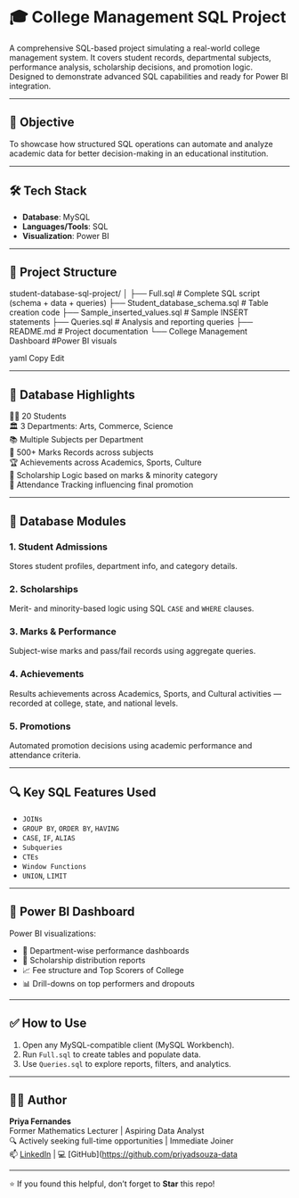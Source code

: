 # 🎓 College Management SQL Project

A comprehensive SQL-based project simulating a real-world college management system. It covers student records, departmental subjects, performance analysis, scholarship decisions, and promotion logic. Designed to demonstrate advanced SQL capabilities and ready for Power BI integration.

---

## 📌 Objective

To showcase how structured SQL operations can automate and analyze academic data for better decision-making in an educational institution.

---

## 🛠️ Tech Stack

- **Database**: MySQL  
- **Languages/Tools**: SQL  
- **Visualization**: Power BI 

---

## 📁 Project Structure

student-database-sql-project/
│
├── Full.sql # Complete SQL script (schema + data + queries)
├── Student_database_schema.sql # Table creation code
├── Sample_inserted_values.sql # Sample INSERT statements
├── Queries.sql # Analysis and reporting queries
├── README.md # Project documentation
└── College Management Dashboard #Power BI visuals 

yaml
Copy
Edit

---

## 🧠 Database Highlights

👨‍🎓 20 Students  
🏛️ 3 Departments: Arts, Commerce, Science  
📚 Multiple Subjects per Department  
📝 500+ Marks Records across subjects  
🏆 Achievements across Academics, Sports, Culture  
🧾 Scholarship Logic based on marks & minority category  
📅 Attendance Tracking influencing final promotion  

---

## 🧱 Database Modules

### 1. Student Admissions
Stores student profiles, department info, and category details.

### 2. Scholarships
Merit- and minority-based logic using SQL `CASE` and `WHERE` clauses.

### 3. Marks & Performance
Subject-wise marks and pass/fail records using aggregate queries.

### 4. Achievements
Results achievements across Academics, Sports, and Cultural activities — recorded at college, state, and national levels.

### 5. Promotions
Automated promotion decisions using academic performance and attendance criteria.

---

## 🔍 Key SQL Features Used

- `JOINs`  
- `GROUP BY`, `ORDER BY`, `HAVING`  
- `CASE`, `IF`, `ALIAS`  
- `Subqueries`  
- `CTEs`  
- `Window Functions`  
- `UNION`, `LIMIT`

---

## 🔮 Power BI Dashboard

Power BI visualizations:
- 🎯 Department-wise performance dashboards  
- 🧾 Scholarship distribution reports 
- 📈 Fee structure and Top Scorers of College 
- 📊 Drill-downs on top performers and dropouts  

---

## ✅ How to Use

1. Open any MySQL-compatible client (MySQL Workbench).
2. Run `Full.sql` to create tables and populate data.
3. Use `Queries.sql` to explore reports, filters, and analytics.

---

## 🧑‍🎓 Author

**Priya Fernandes**  
Former Mathematics Lecturer | Aspiring Data Analyst  
🔍 Actively seeking full-time opportunities | Immediate Joiner  
📫 [LinkedIn](https://www.linkedin.com/priya-dsouza-3a50a8257/) | 💻 [GitHub](https://github.com/priyadsouza-data

---

⭐ If you found this helpful, don’t forget to **Star** this repo!


